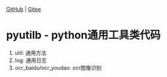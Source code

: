 [GitHub](https://github.com/shigebeyond/pyutilb) | [Gitee](https://gitee.com/shigebeyond/pyutilb)

# pyutilb - python通用工具类代码

1. util: 通用方法
2. log: 通用日志
3. ocr_baidu/ocr_youdao: ocr图像识别 
